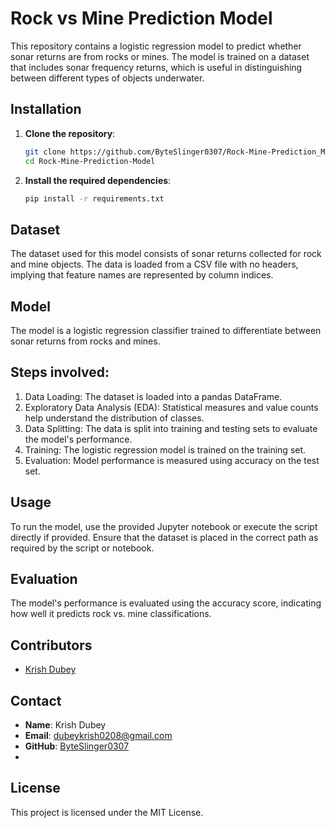 # Rock vs Mine Prediction Model
This repository contains a logistic regression model to predict whether sonar returns are from rocks or mines. The model is trained on a dataset that includes sonar frequency returns, which is useful in distinguishing between different types of objects underwater.

## Installation

1. **Clone the repository**:
    ```bash
    git clone https://github.com/ByteSlinger0307/Rock-Mine-Prediction_Model.git
    cd Rock-Mine-Prediction-Model
    ```

2. **Install the required dependencies**:
    ```bash
    pip install -r requirements.txt
    ```

## Dataset
The dataset used for this model consists of sonar returns collected for rock and mine objects. The data is loaded from a CSV file with no headers, implying that feature names are represented by column indices.

## Model
The model is a logistic regression classifier trained to differentiate between sonar returns from rocks and mines.

## Steps involved:

1) Data Loading: The dataset is loaded into a pandas DataFrame.
2) Exploratory Data Analysis (EDA): Statistical measures and value counts help understand the distribution of classes.
3) Data Splitting: The data is split into training and testing sets to evaluate the model's performance.
4) Training: The logistic regression model is trained on the training set.
5) Evaluation: Model performance is measured using accuracy on the test set.

## Usage
To run the model, use the provided Jupyter notebook or execute the script directly if provided. Ensure that the dataset is placed in the correct path as required by the script or notebook.

## Evaluation 
The model's performance is evaluated using the accuracy score, indicating how well it predicts rock vs. mine classifications.

## Contributors

- [Krish Dubey](https://github.com/ByteSlinger0307)

## Contact

- **Name**: Krish Dubey
- **Email**: [dubeykrish0208@gmail.com](mailto:dubeykrish0208@gmail.com)
- **GitHub**: [ByteSlinger0307](https://github.com/ByteSlinger0307)
- 
## License
This project is licensed under the MIT License.


